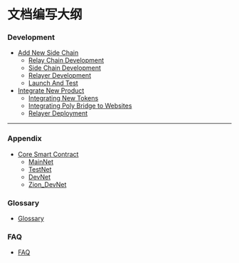 # 文档编写大纲
### Development
* [Add New Side Chain](new_chain/readme.md)
    * [Relay Chain Development](new_chain/relay_chain/relay_chain_development.md)
    * [Side Chain Development](new_chain/side_chain/contracts.md)
    * [Relayer Development](new_chain/relayer/relayer.md)
    * [Launch And Test](new_chain/launch_and_test/launch.md)
* [Integrate New Product](new_product/readme.md)
    * [Integrating New Tokens](new_product/integrate_tokens/tokens.md)
    * [Integrating Poly Bridge to Websites](new_product/integrate_bridge/bridge.md)
    * [Relayer Deployment]()
----
### Appendix
* [Core Smart Contract]()
    * [MainNet](Core_Smart_Contract/README.md)
    * [TestNet](Core_Smart_Contract/README_TestNet.md)
    * [DevNet](Core_Smart_Contract/README_DevNet.md)
    * [Zion_DevNet](Core_Smart_Contract/Zion_dev_contracts.md)

### Glossary
* [Glossary](GLOSSARY.md)

### FAQ
* [FAQ](FAQ/template.md)

